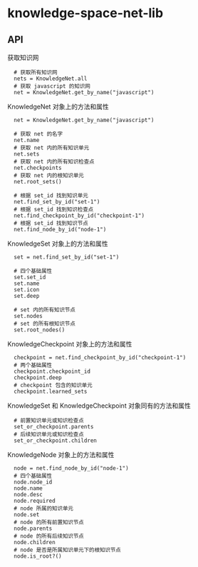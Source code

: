 knowledge-space-net-lib
=======================


## API

获取知识网
```
  # 获取所有知识网
  nets = KnowledgeNet.all
  # 获取 javascript 的知识网
  net = KnowledgeNet.get_by_name("javascript")
```

KnowledgeNet 对象上的方法和属性
```
  net = KnowledgeNet.get_by_name("javascript")

  # 获取 net 的名字
  net.name
  # 获取 net 内的所有知识单元
  net.sets
  # 获取 net 内的所有知识检查点
  net.checkpoints
  # 获取 net 内的根知识单元
  net.root_sets()

  # 根据 set_id 找到知识单元
  net.find_set_by_id("set-1")
  # 根据 set_id 找到知识检查点
  net.find_checkpoint_by_id("checkpoint-1")
  # 根据 set_id 找到知识节点
  net.find_node_by_id("node-1")
```

KnowledgeSet 对象上的方法和属性
```
  set = net.find_set_by_id("set-1")

  # 四个基础属性
  set.set_id
  set.name
  set.icon
  set.deep

  # set 内的所有知识节点
  set.nodes
  # set 的所有根知识节点
  set.root_nodes()
```

KnowledgeCheckpoint 对象上的方法和属性
```
  checkpoint = net.find_checkpoint_by_id("checkpoint-1")
  # 两个基础属性
  checkpoint.checkpoint_id
  checkpoint.deep
  # checkpoint 包含的知识单元
  checkpoint.learned_sets
```

KnowledgeSet 和 KnowledgeCheckpoint 对象同有的方法和属性
```
  # 前置知识单元或知识检查点
  set_or_checkpoint.parents
  # 后续知识单元或知识检查点
  set_or_checkpoint.children
```


KnowledgeNode 对象上的方法和属性
```
  node = net.find_node_by_id("node-1")
  # 四个基础属性
  node.node_id
  node.name
  node.desc
  node.required
  # node 所属的知识单元
  node.set
  # node 的所有前置知识节点
  node.parents
  # node 的所有后续知识节点
  node.children
  # node 是否是所属知识单元下的根知识节点
  node.is_root?()
```